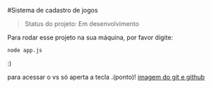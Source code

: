 #Sistema de cadastro de jogos

> Status do projeto: Em desenvolvimento 

Para rodar esse projeto na sua máquina, por favor digite:

```
node app.js
```
:)

para acessar o vs só aperta a tecla .(ponto)!
[imagem do git e github](https://user-images.githubusercontent.com/94912867/203129962-6bfd8161-5561-4984-8d6e-e669013edefc.jpg)
